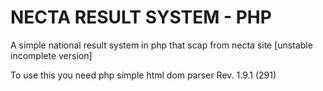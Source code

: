 # NECTA RESULT SYSTEM - PHP
A simple national result system in php that scap from necta site [unstable incomplete version]

To use this you need php simple html dom parser Rev. 1.9.1 (291)